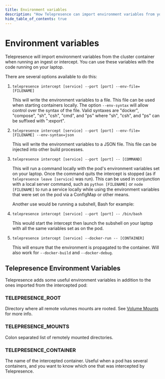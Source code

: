 ```yaml
---
title: Environment variables
description: "How Telepresence can import environment variables from your Kubernetes cluster to use with code running on your laptop."
hide_table_of_contents: true
---
```


# Environment variables

Telepresence will import environment variables from the cluster container when running an ingest or intercept.
You can use these variables with the code running on your laptop.

There are several options available to do this:

1. `telepresence intercept [service] --port [port] --env-file=[FILENAME]`

   This will write the environment variables to a file. This file can be used when starting containers locally. The option `--env-syntax`
   will allow control over the syntax of the file. Valid syntaxes are "docker", "compose", "sh", "csh", "cmd", and "ps" where "sh", "csh",
   and "ps" can be suffixed with ":export".

2. `telepresence intercept [service] --port [port] --env-file=[FILENAME] --env-syntax=json`

   This will write the environment variables to a JSON file. This file can be injected into other build processes.

3. `telepresence intercept [service] --port [port] -- [COMMAND]`

   This will run a command locally with the pod's environment variables set on your laptop.  Once the command quits the intercept is stopped (as if `telepresence leave [service]` was run).  This can be used in conjunction with a local server command, such as `python [FILENAME]` or `node [FILENAME]` to run a service locally while using the environment variables that were set on the pod via a ConfigMap or other means.

   Another use would be running a subshell, Bash for example:

4. `telepresence intercept [service] --port [port] -- /bin/bash`

   This would start the intercept then launch the subshell on your laptop with all the same variables set as on the pod.

5. `telepresence intercept [service] --docker-run -- [CONTAINER]`

   This will ensure that the environment is propagated to the container. Will also work for `--docker-build` and `--docker-debug`.

## Telepresence Environment Variables

Telepresence adds some useful environment variables in addition to the ones imported from the intercepted pod:

### TELEPRESENCE_ROOT
Directory where all remote volumes mounts are rooted. See [Volume Mounts](volume.md) for more info.

### TELEPRESENCE_MOUNTS
Colon separated list of remotely mounted directories.

### TELEPRESENCE_CONTAINER
The name of the intercepted container. Useful when a pod has several containers, and you want to know which one that was intercepted by Telepresence.
